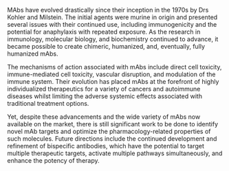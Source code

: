 MAbs have evolved drastically since their inception in the 1970s by Drs Kohler and Milstein. The initial agents were murine in origin and presented several issues with their continued use, including immunogenicity and the potential for anaphylaxis with repeated exposure. As the research in immunology, molecular biology, and biochemistry continued to advance, it became possible to create chimeric, humanized, and, eventually, fully humanized mAbs.

The mechanisms of action associated with mAbs include direct cell toxicity, immune-mediated cell toxicity, vascular disruption, and modulation of the immune system. Their evolution has placed mAbs at the forefront of highly individualized therapeutics for a variety of cancers and autoimmune diseases whilst limiting the adverse systemic effects associated with traditional treatment options.

Yet, despite these advancements and the wide variety of mAbs now available on the market, there is still significant work to be done to identify novel mAb targets and optimize the pharmacology-related properties of such molecules. Future directions include the continued development and refinement of bispecific antibodies, which have the potential to target multiple therapeutic targets, activate multiple pathways simultaneously, and enhance the potency of therapy.